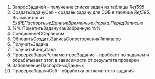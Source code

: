 1. ЗапросЗадачей - получение списка задач из таблицы _Ref595_ 
2. СоздатьЗадачуСэб - создаёь задачу для СЭБ в таблице  _Ref595_.  Вызывается из _ExtPEПаспортныеДанныеВременные.Форма.ПередЗаписью_
3. %% ПометитьЗадачуКакЗобранную %%
4. СоединеинеССервером
5. ОбновитьСоздатьЗаписьСопостовленияФилиалов
6. ПолучитьЗадача
7. ПолучитьКандитада
8. ПроверкаЗадачРегламентвоеЗадание - пробеает по задачам и обрабатывает этоп в зависимости от результата проверки
9. ЗаполенениеПаспортныхДанных
10. ПроверкаЗадачиСэб - обработка регламентого задания